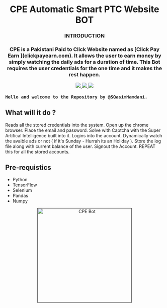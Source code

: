 <p align="center">
	<h1 align="center">CPE Automatic Smart PTC Website BOT</h1>
	<h3 align="center">INTRODUCTION<h3>
	
  <p align="center">CPE is a Pakistani Paid to Click Website named as [Click Pay Earn ](clickpayearn.com). It allows the user to earn money by simply watching the daily ads for a duration of time. This Bot requires the user credentials for the one time and it makes the rest happen.<p>
  
  <p align="center">
    <a href="https://github.com/SeleniumHQ/selenium">
      <img src="https://img.shields.io/badge/built%20with-Selenium-yellow.svg" />
    </a>
     <a href="tensorflow.org">
      <img src="https://img.shields.io/badge/built%20with-tensorflow-red.svg" />
    </a>
   <a href="https://www.python.org/">
    	<img src="https://img.shields.io/badge/built%20with-Python3-blue.svg" />
    </a>
  </p>
</p>


    Hello and welcome to the Repository by @SQasimHamdani.

<h2>What will it do ?</h2>
 
<p>Reads all the stored credentials into the system. Open up the chrome browser. Place the email and password. Solve with Captcha with the Super Artifical Intelligence built into it. Logins into the account. Dynamically watch the avaible ads or not ( if it's Sunday - Hurrah its an Holiday ). Store the log file along with current balance of the user. Signout the Account. REPEAT this for all the stored accounts. <p>

<h2>Pre-requistics</h2>

 - Python 
 - TensorFlow 
 - Selenium 
 - Pandas
 - Numpy

<p align="center"><a  href=""><img src="https://i.ibb.co/xJHBRHN/Annotation-2020-06-30-161748.png" alt="CPE Bot" height="300px" border="0"></a></p>
